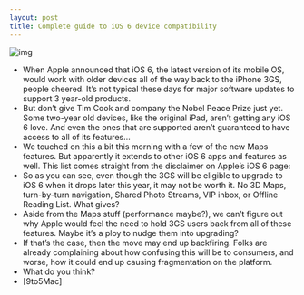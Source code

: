 ```yaml
---
layout: post
title: Complete guide to iOS 6 device compatibility
---
```

![img](http://media.idownloadblog.com/wp-content/uploads/2012/06/ios-6-device-chart.jpg)
* When Apple announced that iOS 6, the latest version of its mobile OS, would work with older devices all of the way back to the iPhone 3GS, people cheered. It’s not typical these days for major software updates to support 3 year-old products.
* But don’t give Tim Cook and company the Nobel Peace Prize just yet. Some two-year old devices, like the original iPad, aren’t getting any iOS 6 love. And even the ones that are supported aren’t guaranteed to have access to all of its features…
* We touched on this a bit this morning with a few of the new Maps features. But apparently it extends to other iOS 6 apps and features as well. This list comes straight from the disclaimer on Apple’s iOS 6 page:
* So as you can see, even though the 3GS will be eligible to upgrade to iOS 6 when it drops later this year, it may not be worth it. No 3D Maps, turn-by-turn navigation, Shared Photo Streams, VIP inbox, or Offline Reading List. What gives?
* Aside from the Maps stuff (performance maybe?), we can’t figure out why Apple would feel the need to hold 3GS users back from all of these features. Maybe it’s a ploy to nudge them into upgrading?
* If that’s the case, then the move may end up backfiring. Folks are already complaining about how confusing this will be to consumers, and worse, how it could end up causing fragmentation on the platform.
* What do you think?
* [9to5Mac]

